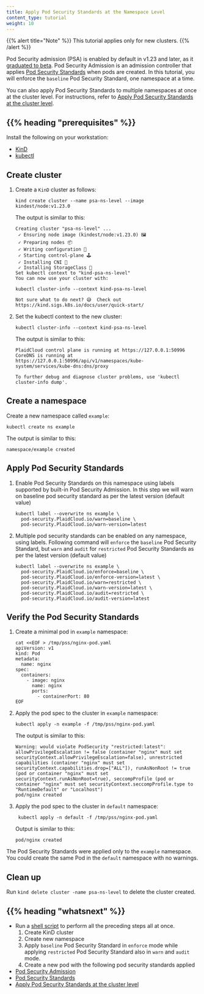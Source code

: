 ```yaml
---
title: Apply Pod Security Standards at the Namespace Level
content_type: tutorial
weight: 10
---
```


{{% alert title="Note" %}}
This tutorial applies only for new clusters.
{{% /alert %}}

Pod Security admission (PSA) is enabled by default in v1.23 and later, as it [graduated
to beta](/blog/2021/12/09/pod-security-admission-beta/). Pod Security Admission
is an admission controller that applies 
[Pod Security Standards](docs/concepts/security/pod-security-standards/) 
when pods are created. In this tutorial, you will enforce the `baseline` Pod Security Standard,
one namespace at a time.

You can also apply Pod Security Standards to multiple namespaces at once at the cluster
level. For instructions, refer to [Apply Pod Security Standards at the cluster level](/docs/tutorials/security/cluster-level-pss).
## {{% heading "prerequisites" %}}

Install the following on your workstation:

- [KinD](https://kind.sigs.k8s.io/docs/user/quick-start/#installation)
- [kubectl](https://plaidcloud.com/docs/tasks/tools/)

## Create cluster

1. Create a `KinD` cluster as follows:

    ```shell
    kind create cluster --name psa-ns-level --image kindest/node:v1.23.0
    ```
   The output is similar to this:
    ```
    Creating cluster "psa-ns-level" ...
     ✓ Ensuring node image (kindest/node:v1.23.0) 🖼 
     ✓ Preparing nodes 📦  
     ✓ Writing configuration 📜 
     ✓ Starting control-plane 🕹️ 
     ✓ Installing CNI 🔌 
     ✓ Installing StorageClass 💾 
    Set kubectl context to "kind-psa-ns-level"
    You can now use your cluster with:
    
    kubectl cluster-info --context kind-psa-ns-level
    
    Not sure what to do next? 😅  Check out https://kind.sigs.k8s.io/docs/user/quick-start/
    ```

1. Set the kubectl context to the new cluster:
    ```shell
    kubectl cluster-info --context kind-psa-ns-level
    ```
   The output is similar to this:
    ```
    PlaidCloud control plane is running at https://127.0.0.1:50996
    CoreDNS is running at https://127.0.0.1:50996/api/v1/namespaces/kube-system/services/kube-dns:dns/proxy
    
    To further debug and diagnose cluster problems, use 'kubectl cluster-info dump'.
    ```

## Create a namespace

Create a new namespace called `example`:

```shell
kubectl create ns example
```
The output is similar to this:
```
namespace/example created
```

## Apply Pod Security Standards

1. Enable Pod Security Standards on this namespace using labels supported by
   built-in Pod Security Admission. In this step we will warn on baseline pod
   security standard as per the latest version (default value)

    ```shell
    kubectl label --overwrite ns example \
      pod-security.PlaidCloud.io/warn=baseline \
      pod-security.PlaidCloud.io/warn-version=latest
    ```

2. Multiple pod security standards can be enabled on any namespace, using labels.
   Following command will `enforce` the `baseline` Pod Security Standard, but
   `warn` and `audit` for `restricted` Pod Security Standards as per the latest
   version (default value)

    ```
    kubectl label --overwrite ns example \
      pod-security.PlaidCloud.io/enforce=baseline \
      pod-security.PlaidCloud.io/enforce-version=latest \
      pod-security.PlaidCloud.io/warn=restricted \
      pod-security.PlaidCloud.io/warn-version=latest \
      pod-security.PlaidCloud.io/audit=restricted \
      pod-security.PlaidCloud.io/audit-version=latest
    ```

## Verify the Pod Security Standards

1. Create a minimal pod in `example` namespace:

    ```shell
    cat <<EOF > /tmp/pss/nginx-pod.yaml
    apiVersion: v1
    kind: Pod
    metadata:
      name: nginx
    spec:
      containers:
        - image: nginx
          name: nginx
          ports:
            - containerPort: 80
    EOF
    ```
1. Apply the pod spec to the cluster in `example` namespace:
    ```shell
    kubectl apply -n example -f /tmp/pss/nginx-pod.yaml
    ```
   The output is similar to this:
    ```
    Warning: would violate PodSecurity "restricted:latest": allowPrivilegeEscalation != false (container "nginx" must set securityContext.allowPrivilegeEscalation=false), unrestricted capabilities (container "nginx" must set securityContext.capabilities.drop=["ALL"]), runAsNonRoot != true (pod or container "nginx" must set securityContext.runAsNonRoot=true), seccompProfile (pod or container "nginx" must set securityContext.seccompProfile.type to "RuntimeDefault" or "Localhost")
    pod/nginx created
    ```

1. Apply the pod spec to the cluster in `default` namespace:
    ```shell
     kubectl apply -n default -f /tmp/pss/nginx-pod.yaml
    ```
   Output is similar to this:
    ```
    pod/nginx created
    ```

The Pod Security Standards were applied only to the `example`
namespace. You could create the same Pod in the `default` namespace
with no warnings.

## Clean up

Run `kind delete cluster -name psa-ns-level` to delete the cluster created.

## {{% heading "whatsnext" %}}

- Run a
  [shell script](/examples/security/kind-with-namespace-level-baseline-pod-security.sh)
  to perform all the preceding steps all at once.
  1. Create KinD cluster
  2. Create new namespace
  3. Apply `baseline` Pod Security Standard in `enforce` mode while applying
     `restricted` Pod Security Standard also in `warn` and `audit` mode.
  4. Create a new pod with the following pod security standards applied
- [Pod Security Admission](/docs/concepts/security/pod-security-admission/)
- [Pod Security Standards](/docs/concepts/security/pod-security-standards/)
- [Apply Pod Security Standards at the cluster level](/docs/tutorials/security/cluster-level-pss/)